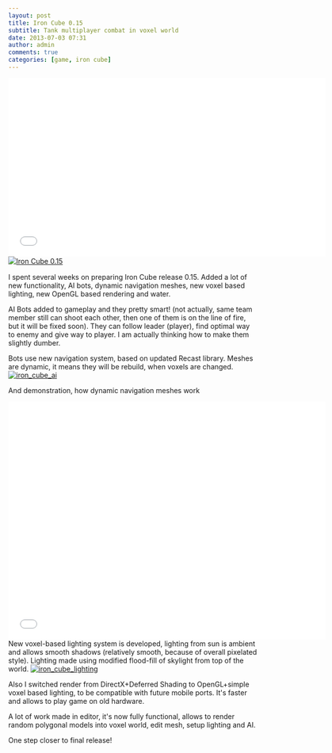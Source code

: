 ```yaml
---
layout: post
title: Iron Cube 0.15
subtitle: Tank multiplayer combat in voxel world
date: 2013-07-03 07:31
author: admin
comments: true
categories: [game, iron cube]
---
```

<div class="videoWrapper"><iframe width="640" height="360" src="//www.youtube.com/embed/gOde2vm685M" frameborder="0" allowfullscreen></iframe></div>
<a style="line-height: 1.4;" title="Download Iron Cube 0.15 - Mod DB" href="http://www.moddb.com/games/iron-cube/downloads/iron-cube-015" target="_blank"><img alt="Iron Cube 0.15" src="http://button.moddb.com/download/medium/56386.png" /></a>

I spent several weeks on preparing Iron Cube release 0.15. Added a lot of new functionality, AI bots, dynamic navigation meshes, new voxel based lighting, new OpenGL based rendering and water.

AI Bots added to gameplay and they pretty smart! (not actually, same team member still can shoot each other, then one of them is on the line of fire, but it will be fixed soon). They can follow leader (player), find optimal way to enemy and give way to player. I am actually thinking how to make them slightly dumber.

Bots use new navigation system, based on updated Recast library. Meshes are dynamic, it means they will be rebuild, when voxels are changed.
<a href="/blog/images/uploads/2013/07/iron_cube_ai.jpg"><img class="image featured" alt="iron_cube_ai" src="/blog/images/uploads/2013/07/iron_cube_ai.jpg"/></a>

And demonstration, how dynamic navigation meshes work
<div class="videoWrapper"><iframe src="//www.youtube.com/embed/I1bS-wjuFks?rel=0" height="480" width="640" allowfullscreen="" frameborder="0"></iframe></div>
New voxel-based lighting system is developed, lighting from sun is ambient and allows smooth shadows (relatively smooth, because of overall pixelated style). Lighting made using modified flood-fill of skylight from top of the world.
<a href="/blog/images/uploads/2013/07/iron_cube_lighting.jpg"><img class="image featured" alt="iron_cube_lighting" src="/blog/images/uploads/2013/07/iron_cube_lighting.jpg"/></a>

Also I switched render from DirectX+Deferred Shading to OpenGL+simple voxel based lighting, to be compatible with future mobile ports. It's faster and allows to play game on old hardware.

A lot of work made in editor, it's now fully functional, allows to render random polygonal models into voxel world, edit mesh, setup lighting and AI.

One step closer to final release!
